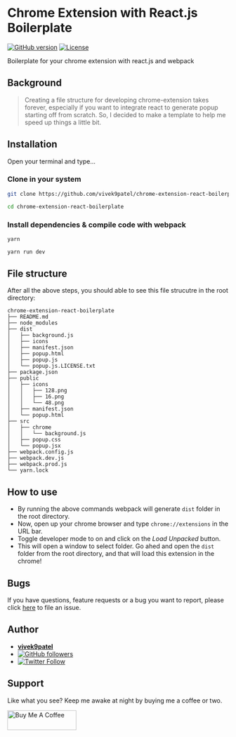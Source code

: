 # Chrome Extension with React.js Boilerplate

[![GitHub version](https://img.shields.io/badge/version-v1.0.0-blue.svg)](https://github.com/vivek9patel/chrome-extension-react-boilerplate)
[![License](https://img.shields.io/github/license/yilber/readme-boilerplate.svg)](https://github.com/vivek9patel/chrome-extension-react-boilerplate/blob/master/LICENCE)

Boilerplate for your chrome extension with react.js and webpack

## Background

> Creating a file structure for developing chrome-extension takes forever, especially if you want to integrate react to generate popup starting off from scratch. So, I decided to make a template to help me speed up things a little bit.

## Installation

Open your terminal and type...

### Clone in your system

```sh
git clone https://github.com/vivek9patel/chrome-extension-react-boilerplate.git
```

```sh
cd chrome-extension-react-boilerplate
```

### Install dependencies & compile code with webpack

```sh
yarn
```

```sh
yarn run dev
```

## File structure

After all the above steps, you should able to see this file strucutre in the root directory:

```text
chrome-extension-react-boilerplate
├── README.md
├── node_modules
├── dist
│   ├── background.js
│   ├── icons
│   ├── manifest.json
│   ├── popup.html
│   ├── popup.js
│   └── popup.js.LICENSE.txt
├── package.json
├── public
│   ├── icons
│   │   ├── 128.png
│   │   ├── 16.png
│   │   └── 48.png
│   ├── manifest.json
│   └── popup.html
├── src
│   ├── chrome
│   │   └── background.js
│   ├── popup.css
│   └── popup.jsx
├── webpack.config.js
├── webpack.dev.js
├── webpack.prod.js
└── yarn.lock
```

## How to use

- By running the above commands webpack will generate `dist` folder in the root directory.
- Now, open up your chrome browser and type `chrome://extensions` in the URL bar.
- Toggle developer mode to on and click on the _Load Unpacked_ button.
- This will open a window to select folder. Go ahed and open the `dist` folder from the root directory, and that will load this extension in the chrome!

## Bugs

If you have questions, feature requests or a bug you want to report, please click [here](https://github.com/vivek9patel/chrome-extension-react-boilerplate/issues) to file an issue.

## Author

- [**vivek9patel**](https://www.linkedin.com/in/vivek9patel/)
- [![GitHub followers](https://img.shields.io/github/followers/vivek9patel.svg?style=social)](https://github.com/vivek9patel)
- [![Twitter Follow](https://img.shields.io/twitter/follow/vivek9patel.svg?style=social)](https://twitter.com/vivek9patel)

## Support

Like what you see? Keep me awake at night by buying me a coffee or two.

<a href="https://www.buymeacoffee.com/vivek9patel" target="_blank"><img src="https://cdn.buymeacoffee.com/buttons/v2/default-yellow.png" alt="Buy Me A Coffee" style="height: 45px !important;width: 157px !important;" ></a>
